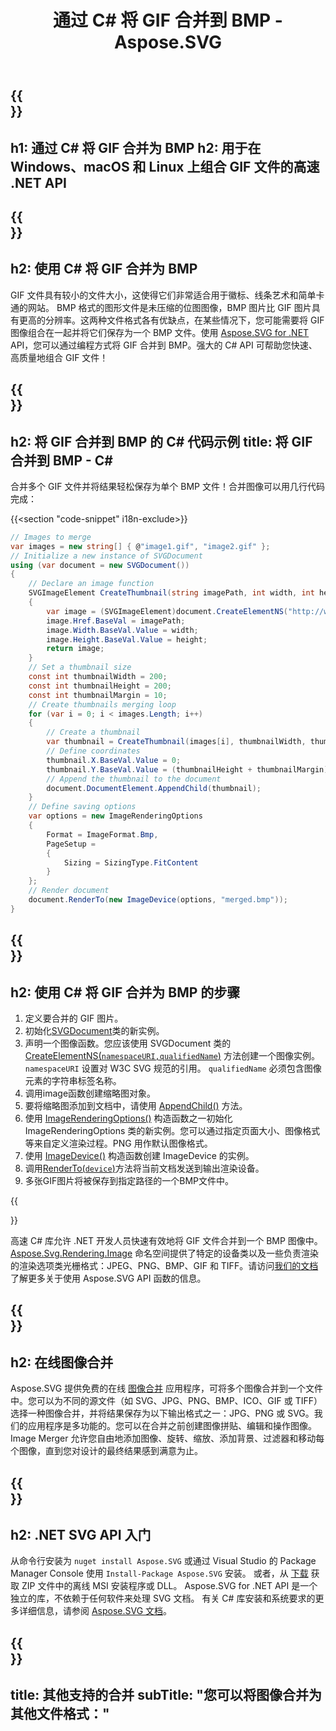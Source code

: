 ﻿---
translation: true
template: /templates/_template-merger-child.md
title: 通过 C# 将 GIF 合并到 BMP - Aspose.SVG
description: 在 Windows、macOS 和 Linux 上使用 .NET Core API 将 GIF 合并到 BMP
url: /net/merger/gif-to-bmp/
family: svg
platformtag: net
feature: merge
informat: GIF
outformat: BMP
otherformats: GIF JPEG PNG TIFF BMP
---

{{<section banner>}}
---
h1: 通过 C# 将 GIF 合并为 BMP
h2: 用于在 Windows、macOS 和 Linux 上组合 GIF 文件的高速 .NET API
---

{{<section overview>}}
---
h2: 使用 C# 将 GIF 合并为 BMP
---

GIF 文件具有较小的文件大小，这使得它们非常适合用于徽标、线条艺术和简单卡通的网站。 BMP 格式的图形文件是未压缩的位图图像，BMP 图片比 GIF 图片具有更高的分辨率。这两种文件格式各有优缺点，在某些情况下，您可能需要将 GIF 图像组合在一起并将它们保存为一个 BMP 文件。使用 [Aspose.SVG for .NET](https://products.aspose.com/svg/net/) API，您可以通过编程方式将 GIF 合并到 BMP。强大的 C# API 可帮助您快速、高质量地组合 GIF 文件！

{{<section code-text>}}
---
h2: 将 GIF 合并到 BMP 的 C# 代码示例
title: 将 GIF 合并到 BMP - C#
---

合并多个 GIF 文件并将结果轻松保存为单个 BMP 文件！合并图像可以用几行代码完成：

{{<section "code-snippet" i18n-exclude>}}

```cs
// Images to merge 
var images = new string[] { @"image1.gif", "image2.gif" };
// Initialize a new instance of SVGDocument
using (var document = new SVGDocument())
{
    // Declare an image function
    SVGImageElement CreateThumbnail(string imagePath, int width, int height)
    {
        var image = (SVGImageElement)document.CreateElementNS("http://www.w3.org/2000/svg", "image");
        image.Href.BaseVal = imagePath;
        image.Width.BaseVal.Value = width;
        image.Height.BaseVal.Value = height;
        return image;
    }
    // Set a thumbnail size
    const int thumbnailWidth = 200;
    const int thumbnailHeight = 200;
    const int thumbnailMargin = 10;
    // Create thumbnails merging loop
    for (var i = 0; i < images.Length; i++)
    {
        // Create a thumbnail
        var thumbnail = CreateThumbnail(images[i], thumbnailWidth, thumbnailHeight);
        // Define coordinates 
        thumbnail.X.BaseVal.Value = 0;
        thumbnail.Y.BaseVal.Value = (thumbnailHeight + thumbnailMargin) * i;
        // Append the thumbnail to the document
        document.DocumentElement.AppendChild(thumbnail);
    }
    // Define saving options
    var options = new ImageRenderingOptions
    {
        Format = ImageFormat.Bmp,
        PageSetup =
        {
            Sizing = SizingType.FitContent
        }
    };    
    // Render document 
    document.RenderTo(new ImageDevice(options, "merged.bmp"));
}
```

{{<section steps>}}
---
h2: 使用 C# 将 GIF 合并为 BMP 的步骤
---
1. 定义要合并的 GIF 图片。
1. 初始化[SVGDocument](https://reference.aspose.com/svg/net/aspose.svg/svgdocument/svgdocument/#constructor)类的新实例。
1. 声明一个图像函数。您应该使用 SVGDocument 类的 [CreateElementNS(`namespaceURI,qualifiedName`)](https://reference.aspose.com/svg/net/aspose.svg.dom/document/createelementns/#createelementns) 方法创建一个图像实例。 `namespaceURI` 设置对 W3C SVG 规范的引用。 `qualifiedName` 必须包含图像元素的字符串标签名称。
1. 调用image函数创建缩略图对象。
1. 要将缩略图添加到文档中，请使用 [AppendChild()](https://reference.aspose.com/svg/net/aspose.svg.dom/node/appendchild/#appendchild) 方法。
1. 使用 [ImageRenderingOptions()](https://reference.aspose.com/svg/net/aspose.svg.rendering.image/imagerenderingoptions/) 构造函数之一初始化 ImageRenderingOptions 类的新实例。您可以通过指定页面大小、图像格式等来自定义渲染过程。PNG 用作默认图像格式。
1. 使用 [ImageDevice()](https://reference.aspose.com/svg/net/aspose.svg.rendering.image/imagedevice/imagedevice/#constructor_3) 构造函数创建 ImageDevice 的实例。
1. 调用[RenderTo(`device`)](https://reference.aspose.com/svg/net/aspose.svg/svgdocument/renderto/#renderto)方法将当前文档发送到输出渲染设备。
1. 多张GIF图片将被保存到指定路径的一个BMP文件中。



{{<section documentation>}}

高速 C# 库允许 .NET 开发人员快速有效地将 GIF 文件合并到一个 BMP 图像中。 [Aspose.Svg.Rendering.Image](https://reference.aspose.com/svg/net/aspose.svg.rendering.image/) 命名空间提供了特定的设备类以及一些负责渲染的渲染选项类光栅格式：JPEG、PNG、BMP、GIF 和 TIFF。请访问<a href="https://docs.aspose.com/svg/net/how-to-work-with-aspose-svg-api/" target="_blank">我们的文档</a>了解更多关于使用 Aspose.SVG API 函数的信息。

{{<section online-merger>}}
---
h2: 在线图像合并
---

Aspose.SVG 提供免费的在线 <a href="https://products.aspose.app/svg/merger" target="_blank">图像合并</a> 应用程序，可将多个图像合并到一个文件中。您可以为不同的源文件（如 SVG、JPG、PNG、BMP、ICO、GIF 或 TIFF）选择一种图像合并，并将结果保存为以下输出格式之一：JPG、PNG 或 SVG。我们的应用程序是多功能的。您可以在合并之前创建图像拼贴、编辑和操作图像。 Image Merger 允许您自由地添加图像、旋转、缩放、添加背景、过滤器和移动每个图像，直到您对设计的最终结果感到满意为止。

{{<section get-started>}}
---
h2: .NET SVG API 入门
---

从命令行安装为 ```nuget install Aspose.SVG``` 或通过 Visual Studio 的 Package Manager Console 使用 ```Install-Package Aspose.SVG``` 安装。
或者，从 [下载](https://releases.aspose.com/svg/net/) 获取 ZIP 文件中的离线 MSI 安装程序或 DLL。 Aspose.SVG for .NET API 是一个独立的库，不依赖于任何软件来处理 SVG 文档。
 有关 C# 库安装和系统要求的更多详细信息，请参阅 [Aspose.SVG 文档](https://docs.aspose.com/svg/net/getting-started/)。

{{<section other-mergers>}}
---
title: 其他支持的合并
subTitle: "您可以将图像合并为其他文件格式："
---